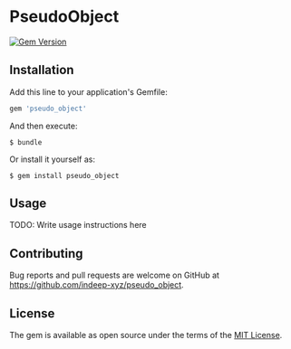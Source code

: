 PseudoObject
====

[![Gem Version](https://badge.fury.io/rb/pseudo_object.svg)](https://badge.fury.io/rb/pseudo_object)

Installation
----

Add this line to your application's Gemfile:

```ruby
gem 'pseudo_object'
```

And then execute:

    $ bundle

Or install it yourself as:

    $ gem install pseudo_object

Usage
----

TODO: Write usage instructions here

Contributing
----

Bug reports and pull requests are welcome on GitHub at https://github.com/indeep-xyz/pseudo_object.


License
----

The gem is available as open source under the terms of the [MIT License](http://opensource.org/licenses/MIT).
